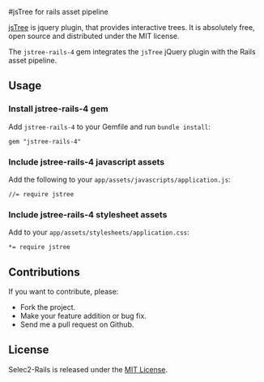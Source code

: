 #jsTree for rails asset pipeline

[jsTree](https://github.com/vakata/jstree) is jquery plugin, that provides interactive trees. It is absolutely free, open source and distributed under the MIT license.

The `jstree-rails-4` gem integrates the `jsTree` jQuery plugin with the Rails asset pipeline.

<!--[![Gem Version](https://badge.fury.io/rb/jstree-rails-4.png)](http://badge.fury.io/rb/jstree-rails-4)-->

## Usage

### Install jstree-rails-4 gem

Add `jstree-rails-4` to your Gemfile and run `bundle install`:

  `gem "jstree-rails-4"`

### Include jstree-rails-4 javascript assets

Add the following to your `app/assets/javascripts/application.js`:

  `//= require jstree`

### Include jstree-rails-4 stylesheet assets

Add to your `app/assets/stylesheets/application.css`:

  `*= require jstree`

## Contributions

If you want to contribute, please:

  * Fork the project.
  * Make your feature addition or bug fix.
  * Send me a pull request on Github.

## License

Selec2-Rails is released under the [MIT License](http://www.opensource.org/licenses/MIT).
